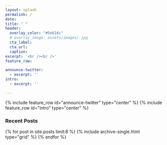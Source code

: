 ```yaml
---
layout: splash
permalink: /
date:
title: " "
header:
  overlay_color: "#5e616c"
  # overlay_image: assets/images/.jpg
  cta_label: 
  cta_url: 
  caption: 
excerpt: '<br /><br />'
feature_row:

announce-twitter:
  - excerpt: ''
intro:
  - excerpt: ''

---
```

{% include feature_row id="announce-twitter" type="center" %}
{% include feature_row id="intro" type="center" %}

<h3 class="archive__subtitle home-recent-posts">Recent Posts</h3>
<div class="grid__wrapper home-archive">
  {% for post in site.posts limit:8 %}
    {% include archive-single.html type="grid" %}
  {% endfor %}
</div>
